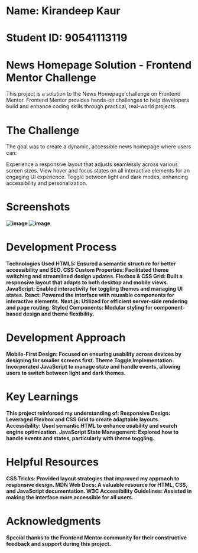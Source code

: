 # Name: Kirandeep Kaur
# Student ID: 90541113119
# News Homepage Solution - Frontend Mentor Challenge
This project is a solution to the News Homepage challenge on Frontend Mentor. Frontend Mentor provides hands-on challenges to help developers build and enhance coding skills through practical, real-world projects.

# The Challenge
The goal was to create a dynamic, accessible news homepage where users can:

Experience a responsive layout that adjusts seamlessly across various screen sizes.
View hover and focus states on all interactive elements for an engaging UI experience.
Toggle between light and dark modes, enhancing accessibility and personalization. <b>

# Screenshots
![image](https://github.com/user-attachments/assets/ce999755-3626-48ab-bea0-e1e32d8279c1) <b>
![image](https://github.com/user-attachments/assets/2e1e2153-a76e-4271-bebf-7f9020d564aa) <b>

# Development Process
Technologies Used
HTML5: Ensured a semantic structure for better accessibility and SEO.
CSS Custom Properties: Facilitated theme switching and streamlined design updates.
Flexbox & CSS Grid: Built a responsive layout that adapts to both desktop and mobile views.
JavaScript: Enabled interactivity for toggling themes and managing UI states.
React: Powered the interface with reusable components for interactive elements.
Next.js: Utilized for efficient server-side rendering and page routing.
Styled Components: Modular styling for component-based design and theme flexibility.

# Development Approach
 Mobile-First Design: Focused on ensuring usability across devices by designing for smaller screens first.
Theme Toggle Implementation: Incorporated JavaScript to manage state and handle events, allowing users to switch between light and dark themes.

# Key Learnings
This project reinforced my understanding of:
Responsive Design: Leveraged Flexbox and CSS Grid to create adaptable layouts.
Accessibility: Used semantic HTML to enhance usability and search engine optimization.
JavaScript State Management: Explored how to handle events and states, particularly with theme toggling.

# Helpful Resources
CSS Tricks: Provided layout strategies that improved my approach to responsive design.
MDN Web Docs: A valuable resource for HTML, CSS, and JavaScript documentation.
W3C Accessibility Guidelines: Assisted in making the interface more accessible for all users.

# Acknowledgments
Special thanks to the Frontend Mentor community for their constructive feedback and support during this project.
